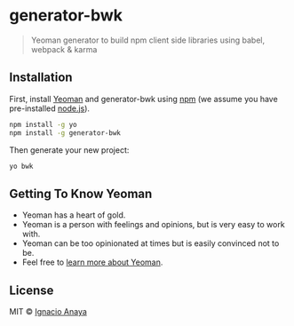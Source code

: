 # generator-bwk
> Yeoman generator to build npm client side libraries using babel, webpack & karma

## Installation

First, install [Yeoman](http://yeoman.io) and generator-bwk using [npm](https://www.npmjs.com/) (we assume you have pre-installed [node.js](https://nodejs.org/)).

```bash
npm install -g yo
npm install -g generator-bwk
```

Then generate your new project:

```bash
yo bwk
```

## Getting To Know Yeoman

 * Yeoman has a heart of gold.
 * Yeoman is a person with feelings and opinions, but is very easy to work with.
 * Yeoman can be too opinionated at times but is easily convinced not to be.
 * Feel free to [learn more about Yeoman](http://yeoman.io/).

## License

MIT © [Ignacio Anaya]()


[npm-image]: https://badge.fury.io/js/generator-bwk.svg
[npm-url]: https://npmjs.org/package/generator-bwk
[travis-image]: https://travis-ci.org/ianaya89/generator-bwk.svg?branch=master
[travis-url]: https://travis-ci.org/ianaya89/generator-bwk
[daviddm-image]: https://david-dm.org/ianaya89/generator-bwk.svg?theme=shields.io
[daviddm-url]: https://david-dm.org/ianaya89/generator-bwk
[coveralls-image]: https://coveralls.io/repos/ianaya89/generator-bwk/badge.svg
[coveralls-url]: https://coveralls.io/r/ianaya89/generator-bwk
